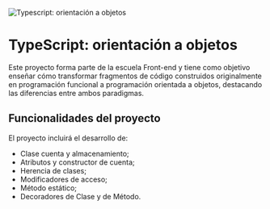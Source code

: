 ![Typescript: orientación a objetos](https://imgur.com/SwjE6uR.png)

# TypeScript: orientación a objetos

Este proyecto forma parte de la escuela Front-end y tiene como objetivo enseñar cómo transformar fragmentos de código construidos originalmente en programación funcional a programación orientada a objetos, destacando las diferencias entre ambos paradigmas.

## Funcionalidades del proyecto

El proyecto incluirá el desarrollo de:

- Clase cuenta y almacenamiento;
- Atributos y constructor de cuenta;
- Herencia de clases;
- Modificadores de acceso;
- Método estático;
- Decoradores de Clase y de Método.
